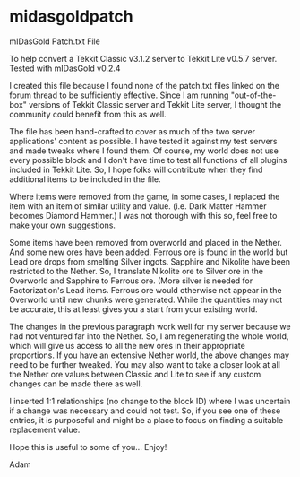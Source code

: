 midasgoldpatch
==============

mIDasGold Patch.txt File

To help convert a Tekkit Classic v3.1.2 server to Tekkit Lite v0.5.7 server. 
Tested with mIDasGold v0.2.4

I created this file because I found none of the patch.txt files linked on the forum thread to be 
sufficiently effective. Since I am running "out-of-the-box" versions of Tekkit Classic server and 
Tekkit Lite server, I thought the community could benefit from this as well.

The file has been hand-crafted to cover as much of the two server applications' content as 
possible. I have tested it against my test servers and made tweaks where I found them. Of course,
my world does not use every possible block and I don't have time to test all functions of all 
plugins included in Tekkit Lite. So, I hope folks will contribute when they find additional items 
to be included in the file.

Where items were removed from the game, in some cases, I replaced the item with an item of similar 
utility and value. (i.e. Dark Matter Hammer becomes Diamond Hammer.) I was not thorough with this 
so, feel free to make your own suggestions.

Some items have been removed from overworld and placed in the Nether. And some new ores have been 
added. Ferrous ore is found in the world but Lead ore drops from smelting Silver ingots. Sapphire
and Nikolite have been restricted to the Nether. So, I translate Nikolite ore to Silver ore in 
the Overworld and Sapphire to Ferrous ore. (More silver is needed for Factorization's Lead items. 
Ferrous ore would otherwise not appear in the Overworld until new chunks were generated. While
the quantities may not be accurate, this at least gives you a start from your existing world.

The changes in the previous paragraph work well for my server because we had not ventured far into 
the Nether. So, I am regenerating the whole world, which will give us access to all the new ores in 
their appropriate proportions. If you have an extensive Nether world, the above changes may need to 
be further tweaked. You may also want to take a closer look at all the Nether ore values between 
Classic and Lite to see if any custom changes can be made there as well.

I inserted 1:1 relationships (no change to the block ID) where I was uncertain if a change was 
necessary and could not test. So, if you see one of these entries, it is purposeful and might be 
a place to focus on finding a suitable replacement value.

Hope this is useful to some of you... Enjoy!

Adam
